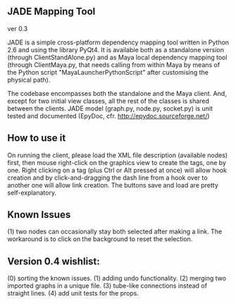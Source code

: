 ## JADE Mapping Tool
ver 0.3

JADE is a simple cross-platform dependency mapping tool written in Python 2.6 and using the library PyQt4.
It is available both as a standalone version (through ClientStandAlone.py) and as Maya local dependency mapping tool
(through ClientMaya.py, that needs calling from within Maya by means of the Python script "MayaLauncherPythonScript" after
customising the physical path).

The codebase encompasses both the standalone and the Maya client. And, except for two initial view classes, all the rest of the
classes is shared between the clients. JADE model (graph.py, node.py, socket.py) is unit tested and documented (EpyDoc,
cfr. http://epydoc.sourceforge.net/)

## How to use it
On running the client, please load the XML file description (available nodes) first, then mouse right-click
on the graphics view to create the tags, one by one. Right clicking on a tag (plus Ctrl or Alt pressed at once)
will allow hook creation and by click-and-dragging the dash line from a hook over to another one will allow link creation.
The buttons save and load are pretty self-explanatory.






## Known Issues
(1) two nodes can occasionally stay both selected after making a link. The workaround is to click on the background
to reset the selection.


## Version 0.4 wishlist:
(0) sorting the known issues.
(1) adding undo functionality.
(2) merging two imported graphs in a unique file.
(3) tube-like connections instead of straight lines.
(4) add unit tests for the props.


